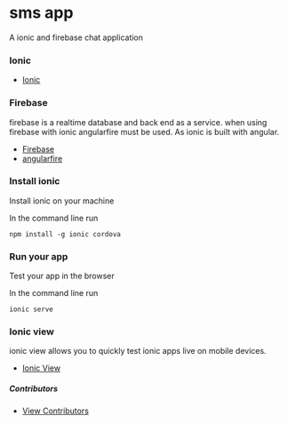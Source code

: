 # sms app

A ionic and firebase chat application

### Ionic



* [Ionic](https://ionicframework.com/)

### Firebase

firebase is a realtime database and back end as a service. when using firebase with ionic angularfire must be used. As ionic is built with angular. 

* [Firebase](https://firebase.google.com/)
* [angularfire](angularfire)


### Install ionic

Install ionic on your machine

In the command line run

```
npm install -g ionic cordova
```

### Run your app

Test your app in the browser

In the command line run

```
ionic serve
```

### Ionic view

ionic view allows you to quickly test ionic apps live on mobile devices.

* [Ionic View](http://view.ionic.io/?_ga=1.29680892.2104877837.1488776427)


##### Contributors
* [View Contributors](https://github.com/seanedw1/smsapp1/graphs/contributors)
